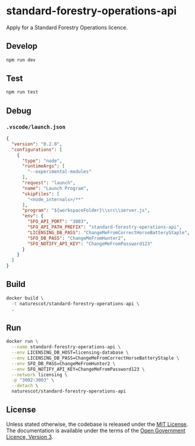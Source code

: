 # standard-forestry-operations-api

Apply for a Standard Forestry Operations licence.

## Develop

```sh
npm run dev
```

## Test

```sh
npm run test
```

## Debug

### `.vscode/launch.json`

```json
{
  "version": "0.2.0",
  "configurations": [
    {
      "type": "node",
      "runtimeArgs": [
        "--experimental-modules"
      ],
      "request": "launch",
      "name": "Launch Program",
      "skipFiles": [
        "<node_internals>/**"
      ],
      "program": "${workspaceFolder}\\src\\server.js",
      "env": {
        "SFO_API_PORT": "3003",
        "SFO_API_PATH_PREFIX": "standard-forestry-operations-api",
        "LICENSING_DB_PASS": "ChangeMeFromCorrectHorseBatteryStaple",
        "SFO_DB_PASS": "ChangeMeFromHunter2",
        "SFO_NOTIFY_API_KEY": "ChangeMeFromPassword123"
      }
    }
  ]
}
```

## Build

```sh
docker build \
  -t naturescot/standard-forestry-operations-api \
  .
```

## Run

```sh
docker run \
  --name standard-forestry-operations-api \
  --env LICENSING_DB_HOST=licensing-database \
  --env LICENSING_DB_PASS=ChangeMeFromCorrectHorseBatteryStaple \
  --env SFO_DB_PASS=ChangeMeFromHunter2 \
  --env SFO_NOTIFY_API_KEY=ChangeMeFromPassword123 \
  --network licensing \
  -p "3002:3003" \
  --detach \
  naturescot/standard-forestry-operations-api
```

## License

Unless stated otherwise, the codebase is released under the [MIT License](LICENSE.txt). The documentation is available under the terms of the [Open Government Licence, Version 3](LICENSE-OGL.md).

